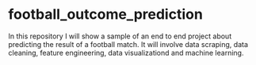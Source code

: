# football_outcome_prediction
In this repository I will show a sample of an end to end project about predicting the result of a football match. It will involve data scraping, data cleaning, feature engineering, data visualizationd and machine learning.
